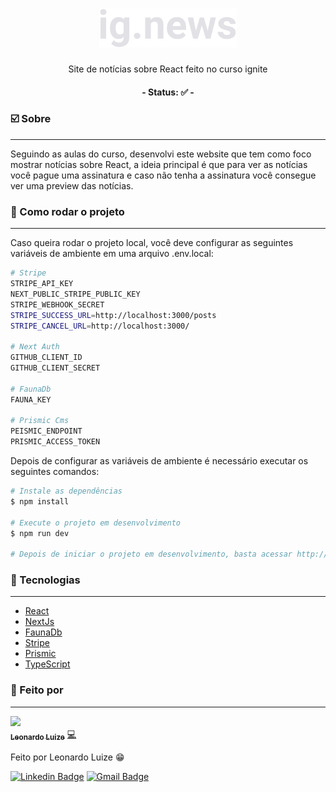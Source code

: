<h1 align="center">
    <img src="./public/images/logo.svg">
</h1>
<p align="center">Site de notícias sobre React feito no curso ignite</p>

<h4 align="center"> 
	- Status: ✅ -
</h4>

### ☑️ Sobre
---

<p>
  Seguindo as aulas do curso, desenvolvi este website que tem como foco 
  mostrar notícias sobre React, a ideia principal é que para ver as notícias 
  você pague uma assinatura e caso não tenha a assinatura você consegue ver 
  uma preview das notícias.
</p>

### 🔌 Como rodar o projeto
---
Caso queira rodar o projeto local, você deve configurar as seguintes variáveis de ambiente em uma arquivo .env.local:
```bash
# Stripe
STRIPE_API_KEY
NEXT_PUBLIC_STRIPE_PUBLIC_KEY
STRIPE_WEBHOOK_SECRET
STRIPE_SUCCESS_URL=http://localhost:3000/posts
STRIPE_CANCEL_URL=http://localhost:3000/

# Next Auth
GITHUB_CLIENT_ID
GITHUB_CLIENT_SECRET

# FaunaDb
FAUNA_KEY

# Prismic Cms
PEISMIC_ENDPOINT
PRISMIC_ACCESS_TOKEN
```

Depois de configurar as variáveis de ambiente é necessário executar os seguintes comandos:

```bash
# Instale as dependências
$ npm install

# Execute o projeto em desenvolvimento
$ npm run dev

# Depois de iniciar o projeto em desenvolvimento, basta acessar http://localhost:3000/
```

### 🔋 Tecnologias
---

- [React](https://pt-br.reactjs.org/)
- [NextJs](https://nextjs.org/)
- [FaunaDb](https://fauna.com/)
- [Stripe](https://stripe.com)
- [Prismic](https://prismic.io/)
- [TypeScript](https://www.typescriptlang.org/)

### 🎲 Feito por
---

<a href="https://github.com/LeonardoLuize">
 <img src="https://avatars.githubusercontent.com/u/74014082?v=4" width="100px;"/>
 <br />
 <sub><b>Leonardo Luize</b></sub></a> <a href="https://github.com/LeonardoLuize" >💻</a>


Feito por Leonardo Luize 😁

[![Linkedin Badge](https://img.shields.io/badge/-Leonardo-blue?style=rounded&logo=Linkedin&logoColor=white&link=https://www.linkedin.com/in/leonardoluize/)](https://www.linkedin.com/in/leonardoluize/) 
[![Gmail Badge](https://img.shields.io/badge/-leonardo.luize2@gmail.com-c14438?style=rounded&logo=Gmail&logoColor=white&link=mailto:leonardo.luize2@gmail.com)](mailto:leonardo.luize2@gmail.com)

